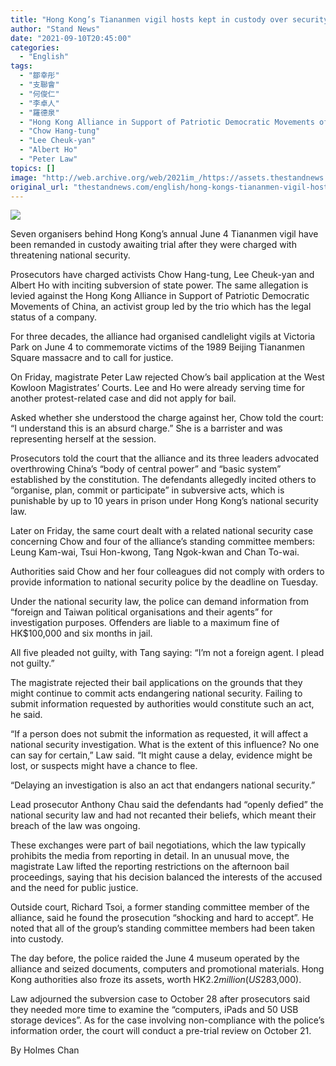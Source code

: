 ```yaml
---
title: "Hong Kong’s Tiananmen vigil hosts kept in custody over security law charges"
author: "Stand News"
date: "2021-09-10T20:45:00"
categories:
  - "English"
tags:
  - "鄒幸彤"
  - "支聯會"
  - "何俊仁"
  - "李卓人"
  - "羅德泉"
  - "Hong Kong Alliance in Support of Patriotic Democratic Movements of China"
  - "Chow Hang-tung"
  - "Lee Cheuk-yan"
  - "Albert Ho"
  - "Peter Law"
topics: []
image: "http://web.archive.org/web/2021im_/https://assets.thestandnews.com/media/photos/template-16_R0ozrmh.png"
original_url: "thestandnews.com/english/hong-kongs-tiananmen-vigil-hosts-kept-in-custody-over-security-law-charges"
---
```

![](http://web.archive.org/web/2021im_/https://assets.thestandnews.com/media/photos/template-16_R0ozrmh.png)

Seven organisers behind Hong Kong’s annual June 4 Tiananmen vigil have been remanded in custody awaiting trial after they were charged with threatening national security.

Prosecutors have charged activists Chow Hang-tung, Lee Cheuk-yan and Albert Ho with inciting subversion of state power. The same allegation is levied against the Hong Kong Alliance in Support of Patriotic Democratic Movements of China, an activist group led by the trio which has the legal status of a company.

For three decades, the alliance had organised candlelight vigils at Victoria Park on June 4 to commemorate victims of the 1989 Beijing Tiananmen Square massacre and to call for justice.

On Friday, magistrate Peter Law rejected Chow’s bail application at the West Kowloon Magistrates’ Courts. Lee and Ho were already serving time for another protest-related case and did not apply for bail.

Asked whether she understood the charge against her, Chow told the court: “I understand this is an absurd charge.” She is a barrister and was representing herself at the session.

Prosecutors told the court that the alliance and its three leaders advocated overthrowing China’s “body of central power” and “basic system” established by the constitution. The defendants allegedly incited others to “organise, plan, commit or participate” in subversive acts, which is punishable by up to 10 years in prison under Hong Kong’s national security law.

Later on Friday, the same court dealt with a related national security case concerning Chow and four of the alliance’s standing committee members: Leung Kam-wai, Tsui Hon-kwong, Tang Ngok-kwan and Chan To-wai.

Authorities said Chow and her four colleagues did not comply with orders to provide information to national security police by the deadline on Tuesday. 

Under the national security law, the police can demand information from “foreign and Taiwan political organisations and their agents” for investigation purposes. Offenders are liable to a maximum fine of HK$100,000 and six months in jail.

All five pleaded not guilty, with Tang saying: “I’m not a foreign agent. I plead not guilty.”

The magistrate rejected their bail applications on the grounds that they might continue to commit acts endangering national security. Failing to submit information requested by authorities would constitute such an act, he said.

“If a person does not submit the information as requested, it will affect a national security investigation. What is the extent of this influence? No one can say for certain,” Law said. “It might cause a delay, evidence might be lost, or suspects might have a chance to flee.

“Delaying an investigation is also an act that endangers national security.”

Lead prosecutor Anthony Chau said the defendants had “openly defied” the national security law and had not recanted their beliefs, which meant their breach of the law was ongoing.

These exchanges were part of bail negotiations, which the law typically prohibits the media from reporting in detail. In an unusual move, the magistrate Law lifted the reporting restrictions on the afternoon bail proceedings, saying that his decision balanced the interests of the accused and the need for public justice.

Outside court, Richard Tsoi, a former standing committee member of the alliance, said he found the prosecution “shocking and hard to accept”. He noted that all of the group’s standing committee members had been taken into custody.

The day before, the police raided the June 4 museum operated by the alliance and seized documents, computers and promotional materials. Hong Kong authorities also froze its assets, worth HK$2.2 million (US$283,000). 

Law adjourned the subversion case to October 28 after prosecutors said they needed more time to examine the “computers, iPads and 50 USB storage devices”. As for the case involving non-compliance with the police’s information order, the court will conduct a pre-trial review on October 21.

By Holmes Chan